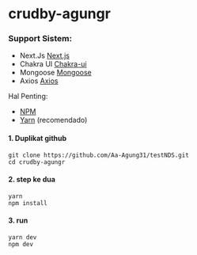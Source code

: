 # crudby-agungr
### Support Sistem:

- Next.Js [Next.js](https://nextjs.org/)
- Chakra UI [Chakra-ui](https://chakra-ui.com/)
- Mongoose [Mongoose](https://mongoosejs.com/)
- Axios [Axios](https://axios-http.com/docs/intro)

<p>Hal Penting: </p>

- [NPM](https://www.npmjs.com/)
- [Yarn](https://yarnpkg.com/lang/en/) (recomendado)

<p>

#### 1. Duplikat github
```
git clone https://github.com/Aa-Agung31/testNDS.git
cd crudby-agungr
```

#### 2. step ke dua

```
yarn
npm install
```

#### 3. run

```
yarn dev
npm dev
```
